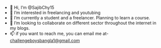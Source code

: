 - 👋 Hi, I’m @SajibChy15
- 👀 I’m interested in freelancing and youtubing
- 🌱 I’m currently a student and a freelancer. Planning to learn a course. 
- 💞️ I’m looking to collaborate on different sector throughout the internet in my blogs.
- 📫 if you want to reach me, you can email me at- challengeboysbangla1@gmail.com

<!---
SajibChy15/SajibChy15 is a ✨ special ✨ repository because its `README.md` (this file) appears on your GitHub profile.
You can click the Preview link to take a look at your changes.
--->
